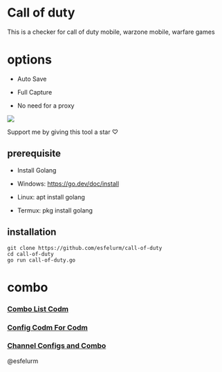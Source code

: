 # Call of duty

This is a checker for call of duty mobile, warzone mobile, warfare games 


# options

- Auto Save

- Full Capture

- No need for a proxy


<img src="https://github.com/esfelurm/call-of-duty/assets/104654028/c9657edb-3499-443f-b08f-7b0ce96b34a5"> 


Support me by giving this tool a star ♡


## prerequisite 

- Install Golang

- Windows:  https://go.dev/doc/install

- Linux: apt install golang

- Termux: pkg install golang


## installation 


```
git clone https://github.com/esfelurm/call-of-duty
cd call-of-duty
go run call-of-duty.go
```


# combo

<h3><a href="https://t.me/OpenBullet_E/46">Combo List Codm</a></h3>


<h3><a href="https://t.me/OpenBullet_E/49"> Config Codm For Codm</a></h3>


<h3><a href="https://t.me/OpenBullet_E">Channel Configs and Combo</a></h3>



@esfelurm
